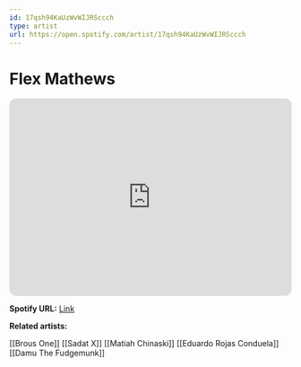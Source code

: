 ```yaml
---
id: 17qsh94KaUzWvWIJRSccch
type: artist
url: https://open.spotify.com/artist/17qsh94KaUzWvWIJRSccch
---
```

# Flex Mathews

<iframe style="border-radius:12px" src="https://open.spotify.com/embed/artist/17qsh94KaUzWvWIJRSccch" width="100%" height="352" frameBorder="0" allowfullscreen="" allow="autoplay; clipboard-write; encrypted-media; fullscreen; picture-in-picture" loading="lazy"></iframe>

**Spotify URL:** [Link](https://open.spotify.com/artist/17qsh94KaUzWvWIJRSccch)

**Related artists:**

[[Brous One]]
[[Sadat X]]
[[Matiah Chinaski]]
[[Eduardo Rojas Conduela]]
[[Damu The Fudgemunk]]
